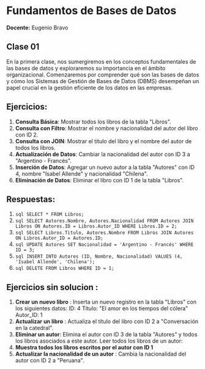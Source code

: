 # Fundamentos de Bases de Datos

**Docente:** Eugenio Bravo

## Clase 01

En la primera clase, nos sumergiremos en los conceptos fundamentales de las bases de datos y exploraremos su importancia en el ámbito organizacional. Comenzaremos por comprender qué son las bases de datos y cómo los Sistemas de Gestión de Bases de Datos (DBMS) desempeñan un papel crucial en la gestión eficiente de los datos en las empresas.

## Ejercicios:

1. **Consulta Básica**: Mostrar todos los libros de la tabla "Libros".
2. **Consulta con Filtro**: Mostrar el nombre y nacionalidad del autor del libro con ID 2.
3. **Consulta con JOIN**: Mostrar el título del libro y el nombre del autor de todos los libros.
4. **Actualización de Datos**: Cambiar la nacionalidad del autor con ID 3 a "Argentino - Francés".
5. **Inserción de Datos**: Agregar un nuevo autor a la tabla "Autores" con ID 4, nombre "Isabel Allende" y nacionalidad "Chilena".
6. **Eliminación de Datos**: Eliminar el libro con ID 1 de la tabla "Libros".

## Respuestas: 
1. ```sql SELECT * FROM Libros;```
2. ```sql SELECT Autores.Nombre, Autores.Nacionalidad FROM Autores JOIN Libros ON Autores.ID = Libros.Autor_ID WHERE Libros.ID = 2;```
3. ```sql SELECT Libros.Titulo, Autores.Nombre FROM Libros JOIN Autores ON Libros.Autor_ID = Autores.ID;```
4. ```sql UPDATE Autores SET Nacionalidad = 'Argentino - Francés' WHERE ID = 3;```
5. ```sql INSERT INTO Autores (ID, Nombre, Nacionalidad) VALUES (4, 'Isabel Allende', 'Chilena');```
6. ```sql DELETE FROM Libros WHERE ID = 1;```

## Ejercicios sin solucion :

1. **Crear un nuevo libro** : 
Inserta un nuevo registro en la tabla "Libros" con los siguientes datos:
ID: 4
Título: "El amor en los tiempos del cólera"
Autor_ID: 1
2. **Actualizar un libro** :
Actualiza el título del libro con ID 2 a "Conversación en la catedral".
3. **Eliminar un autor**:
Elimina el autor con ID 3 de la tabla "Autores" y todos los libros asociados a este autor.
Leer todos los libros de un autor:
4. **Muestra todos los libros escritos por el autor con ID 1**
5. **Actualizar la nacionalidad de un autor** :
Cambia la nacionalidad del autor con ID 2 a "Peruana".